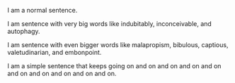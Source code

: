 I am a normal sentence.

I am sentence with very big words like indubitably, inconceivable, and autophagy.

I am sentence with even bigger words like malapropism, bibulous, captious, valetudinarian, and embonpoint.

I am a simple sentence that keeps going on and on and on and on and on and on and on and on and on and on.